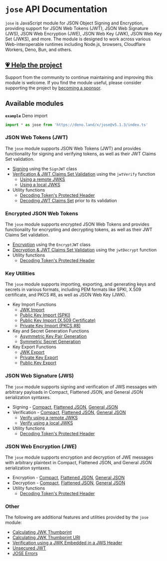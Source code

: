 # `jose` API Documentation

`jose` is JavaScript module for JSON Object Signing and Encryption, providing support for JSON Web Tokens (JWT), JSON Web Signature (JWS), JSON Web Encryption (JWE), JSON Web Key (JWK), JSON Web Key Set (JWKS), and more. The module is designed to work across various Web-interoperable runtimes including Node.js, browsers, Cloudflare Workers, Deno, Bun, and others.

## [💗 Help the project](https://github.com/sponsors/panva)

Support from the community to continue maintaining and improving this module is welcome. If you find the module useful, please consider supporting the project by [becoming a sponsor](https://github.com/sponsors/panva).

## Available modules

**`example`** Deno import
```js
import * as jose from 'https://deno.land/x/jose@v5.1.3/index.ts'
```

### JSON Web Tokens (JWT)

The `jose` module supports JSON Web Tokens (JWT) and provides functionality for signing and verifying tokens, as well as their JWT Claims Set validation.

- [Signing](https://github.com/panva/jose/blob/v5.1.3/docs/classes/jwt_sign.SignJWT.md) using the `SignJWT` class
- [Verification & JWT Claims Set Validation](https://github.com/panva/jose/blob/v5.1.3/docs/functions/jwt_verify.jwtVerify.md) using the `jwtVerify` function
  - [Using a remote JWKS](https://github.com/panva/jose/blob/v5.1.3/docs/functions/jwks_remote.createRemoteJWKSet.md)
  - [Using a local JWKS](https://github.com/panva/jose/blob/v5.1.3/docs/functions/jwks_local.createLocalJWKSet.md)
- Utility functions
  - [Decoding Token's Protected Header](https://github.com/panva/jose/blob/v5.1.3/docs/functions/util_decode_protected_header.decodeProtectedHeader.md)
  - [Decoding JWT Claims Set](https://github.com/panva/jose/blob/v5.1.3/docs/functions/util_decode_jwt.decodeJwt.md) prior to its validation

### Encrypted JSON Web Tokens

The `jose` module supports encrypted JSON Web Tokens and provides functionality for encrypting and decrypting tokens, as well as their JWT Claims Set validation.

- [Encryption](https://github.com/panva/jose/blob/v5.1.3/docs/classes/jwt_encrypt.EncryptJWT.md) using the `EncryptJWT` class
- [Decryption & JWT Claims Set Validation](https://github.com/panva/jose/blob/v5.1.3/docs/functions/jwt_decrypt.jwtDecrypt.md) using the `jwtDecrypt` function
- Utility functions
  - [Decoding Token's Protected Header](https://github.com/panva/jose/blob/v5.1.3/docs/functions/util_decode_protected_header.decodeProtectedHeader.md)

### Key Utilities

The `jose` module supports importing, exporting, and generating keys and secrets in various formats, including PEM formats like SPKI, X.509 certificate, and PKCS #8, as well as JSON Web Key (JWK).

- Key Import Functions
  - [JWK Import](https://github.com/panva/jose/blob/v5.1.3/docs/functions/key_import.importJWK.md)
  - [Public Key Import (SPKI)](https://github.com/panva/jose/blob/v5.1.3/docs/functions/key_import.importSPKI.md)
  - [Public Key Import (X.509 Certificate)](https://github.com/panva/jose/blob/v5.1.3/docs/functions/key_import.importX509.md)
  - [Private Key Import (PKCS #8)](https://github.com/panva/jose/blob/v5.1.3/docs/functions/key_import.importPKCS8.md)
- Key and Secret Generation Functions
  - [Asymmetric Key Pair Generation](https://github.com/panva/jose/blob/v5.1.3/docs/functions/key_generate_key_pair.generateKeyPair.md)
  - [Symmetric Secret Generation](https://github.com/panva/jose/blob/v5.1.3/docs/functions/key_generate_secret.generateSecret.md)
- Key Export Functions
  - [JWK Export](https://github.com/panva/jose/blob/v5.1.3/docs/functions/key_export.exportJWK.md)
  - [Private Key Export](https://github.com/panva/jose/blob/v5.1.3/docs/functions/key_export.exportPKCS8.md)
  - [Public Key Export](https://github.com/panva/jose/blob/v5.1.3/docs/functions/key_export.exportSPKI.md)

### JSON Web Signature (JWS)

The `jose` module supports signing and verification of JWS messages with arbitrary payloads in Compact, Flattened JSON, and General JSON serialization syntaxes.

- Signing - [Compact](https://github.com/panva/jose/blob/v5.1.3/docs/classes/jws_compact_sign.CompactSign.md), [Flattened JSON](https://github.com/panva/jose/blob/v5.1.3/docs/classes/jws_flattened_sign.FlattenedSign.md), [General JSON](https://github.com/panva/jose/blob/v5.1.3/docs/classes/jws_general_sign.GeneralSign.md)
- Verification - [Compact](https://github.com/panva/jose/blob/v5.1.3/docs/functions/jws_compact_verify.compactVerify.md), [Flattened JSON](https://github.com/panva/jose/blob/v5.1.3/docs/functions/jws_flattened_verify.flattenedVerify.md), [General JSON](https://github.com/panva/jose/blob/v5.1.3/docs/functions/jws_general_verify.generalVerify.md)
  - [Verify using a remote JWKS](https://github.com/panva/jose/blob/v5.1.3/docs/functions/jwks_remote.createRemoteJWKSet.md)
  - [Verify using a local JWKS](https://github.com/panva/jose/blob/v5.1.3/docs/functions/jwks_local.createLocalJWKSet.md)
- Utility functions
  - [Decoding Token's Protected Header](https://github.com/panva/jose/blob/v5.1.3/docs/functions/util_decode_protected_header.decodeProtectedHeader.md)

### JSON Web Encryption (JWE)

The `jose` module supports encryption and decryption of JWE messages with arbitrary plaintext in Compact, Flattened JSON, and General JSON serialization syntaxes.

- Encryption - [Compact](https://github.com/panva/jose/blob/v5.1.3/docs/classes/jwe_compact_encrypt.CompactEncrypt.md), [Flattened JSON](https://github.com/panva/jose/blob/v5.1.3/docs/classes/jwe_flattened_encrypt.FlattenedEncrypt.md), [General JSON](https://github.com/panva/jose/blob/v5.1.3/docs/classes/jwe_general_encrypt.GeneralEncrypt.md)
- Decryption - [Compact](https://github.com/panva/jose/blob/v5.1.3/docs/functions/jwe_compact_decrypt.compactDecrypt.md), [Flattened JSON](https://github.com/panva/jose/blob/v5.1.3/docs/functions/jwe_flattened_decrypt.flattenedDecrypt.md), [General JSON](https://github.com/panva/jose/blob/v5.1.3/docs/functions/jwe_general_decrypt.generalDecrypt.md)
- Utility functions
  - [Decoding Token's Protected Header](https://github.com/panva/jose/blob/v5.1.3/docs/functions/util_decode_protected_header.decodeProtectedHeader.md)

### Other

The following are additional features and utilities provided by the `jose` module:

- [Calculating JWK Thumbprint](https://github.com/panva/jose/blob/v5.1.3/docs/functions/jwk_thumbprint.calculateJwkThumbprint.md)
- [Calculating JWK Thumbprint URI](https://github.com/panva/jose/blob/v5.1.3/docs/functions/jwk_thumbprint.calculateJwkThumbprintUri.md)
- [Verification using a JWK Embedded in a JWS Header](https://github.com/panva/jose/blob/v5.1.3/docs/functions/jwk_embedded.EmbeddedJWK.md)
- [Unsecured JWT](https://github.com/panva/jose/blob/v5.1.3/docs/classes/jwt_unsecured.UnsecuredJWT.md)
- [JOSE Errors](https://github.com/panva/jose/blob/v5.1.3/docs/modules/util_errors.md)
